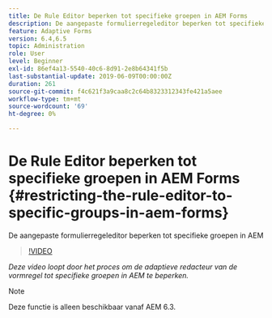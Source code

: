 ```yaml
---
title: De Rule Editor beperken tot specifieke groepen in AEM Forms
description: De aangepaste formulierregeleditor beperken tot specifieke groepen in AEM
feature: Adaptive Forms
version: 6.4,6.5
topic: Administration
role: User
level: Beginner
exl-id: 86ef4a13-5540-40c6-8d91-2e8b64341f5b
last-substantial-update: 2019-06-09T00:00:00Z
duration: 261
source-git-commit: f4c621f3a9caa8c2c64b8323312343fe421a5aee
workflow-type: tm+mt
source-wordcount: '69'
ht-degree: 0%

---
```


# De Rule Editor beperken tot specifieke groepen in AEM Forms {#restricting-the-rule-editor-to-specific-groups-in-aem-forms}

De aangepaste formulierregeleditor beperken tot specifieke groepen in AEM

>[!VIDEO](https://video.tv.adobe.com/v/19470?quality=12&learn=on)

*Deze video loopt door het proces om de adaptieve redacteur van de vormregel tot specifieke groepen in AEM te beperken.*

>[!NOTE]
>
>Deze functie is alleen beschikbaar vanaf AEM 6.3.
